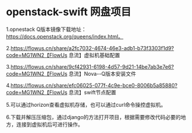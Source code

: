 # openstack-swift 网盘项目
1.opnestack Q版本镜像下载地址：https://docs.openstack.org/queens/index.html。

2.https://flowus.cn/share/a2fc7032-4674-46e3-adb1-b73f3303f1d9?code=MG1WN2【FlowUs 息流】虚拟机基础配置

3.https://flowus.cn/share/9cf42931-6198-4d57-9d21-14be7ab3e7e6?code=MG1WN2【FlowUs 息流】Nova--Q版本安装文件

4.https://flowus.cn/share/efc06025-077f-4c9e-bce0-8006b5a85880?code=MG1WN2【FlowUs 息流】swift节点配置

5.可以通过horizon查看虚拟机存储，也可以通过curl命令操控虚拟机。

6.下载并解压压缩包，通过django的方法打开项目，根据需要修改代码必要的地方，连接到虚拟机后可进行操作。
